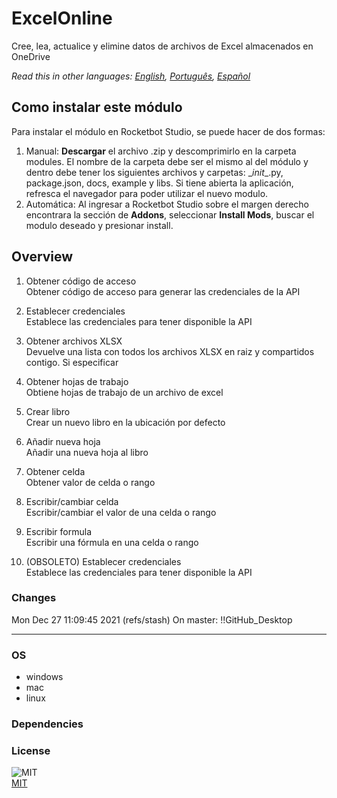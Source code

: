 



# ExcelOnline
  
Cree, lea, actualice y elimine datos de archivos de Excel almacenados en OneDrive  

*Read this in other languages: [English](README.md), [Português](README.pr.md), [Español](README.es.md)*

## Como instalar este módulo
  
Para instalar el módulo en Rocketbot Studio, se puede hacer de dos formas:
1. Manual: __Descargar__ el archivo .zip y descomprimirlo en la carpeta modules. El nombre de la carpeta debe ser el mismo al del módulo y dentro debe tener los siguientes archivos y carpetas: \__init__.py, package.json, docs, example y libs. Si tiene abierta la aplicación, refresca el navegador para poder utilizar el nuevo modulo.
2. Automática: Al ingresar a Rocketbot Studio sobre el margen derecho encontrara la sección de **Addons**, seleccionar **Install Mods**, buscar el modulo deseado y presionar install.  


## Overview


1. Obtener código de acceso  
Obtener código de acceso para generar las credenciales de la API

2. Establecer credenciales  
Establece las credenciales para tener disponible la API

3. Obtener archivos XLSX  
Devuelve una lista con todos los archivos XLSX en raiz y compartidos contigo. Si especificar

4. Obtener hojas de trabajo  
Obtiene hojas de trabajo de un archivo de excel

5. Crear libro  
Crear un nuevo libro en la ubicación por defecto

6. Añadir nueva hoja  
Añadir una nueva hoja al libro

7. Obtener celda  
Obtener valor de celda o rango

8. Escribir/cambiar celda  
Escribir/cambiar el valor de una celda o rango

9. Escribir formula  
Escribir una fórmula en una celda o rango

10. (OBSOLETO) Establecer credenciales  
Establece las credenciales para tener disponible la API  



### Changes
Mon Dec 27 11:09:45 2021  (refs/stash) On master: !!GitHub_Desktop<master>

----
### OS

- windows
- mac
- linux

### Dependencies

### License
  
![MIT](https://camo.githubusercontent.com/107590fac8cbd65071396bb4d04040f76cde5bde/687474703a2f2f696d672e736869656c64732e696f2f3a6c6963656e73652d6d69742d626c75652e7376673f7374796c653d666c61742d737175617265)  
[MIT](http://opensource.org/licenses/mit-license.ph)